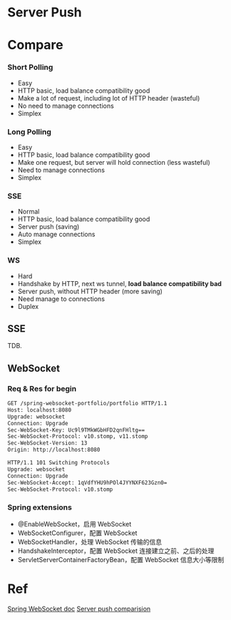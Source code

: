 # Server Push

# Compare 

### Short Polling

- Easy
- HTTP basic, load balance compatibility good
- Make a lot of request, including lot of HTTP header (wasteful)
- No need to manage connections
- Simplex

### Long Polling 

- Easy
- HTTP basic, load balance compatibility good
- Make one request, but server will hold connection (less wasteful)
- Need to manage connections
- Simplex

### SSE

- Normal
- HTTP basic, load balance compatibility good
- Server push (saving)
- Auto manage connections
- Simplex

### WS

- Hard
- Handshake by HTTP, next ws tunnel, **load balance compatibility bad**
- Server push, without HTTP header (more saving)
- Need manage to connections
- Duplex

## SSE 

TDB.

## WebSocket

### Req & Res for begin

```html
GET /spring-websocket-portfolio/portfolio HTTP/1.1
Host: localhost:8080
Upgrade: websocket
Connection: Upgrade
Sec-WebSocket-Key: Uc9l9TMkWGbHFD2qnFHltg==
Sec-WebSocket-Protocol: v10.stomp, v11.stomp
Sec-WebSocket-Version: 13
Origin: http://localhost:8080
```

```html
HTTP/1.1 101 Switching Protocols
Upgrade: websocket
Connection: Upgrade
Sec-WebSocket-Accept: 1qVdfYHU9hPOl4JYYNXF623Gzn0=
Sec-WebSocket-Protocol: v10.stomp
```

### Spring extensions

- @EnableWebSocket，启用 WebSocket
- WebSocketConfigurer，配置 WebSocket
- WebSocketHandler，处理 WebSocket 传输的信息
- HandshakeInterceptor，配置 WebSocket 连接建立之前、之后的处理
- ServletServerContainerFactoryBean，配置 WebSocket 信息大小等限制

# Ref

[Spring WebSocket doc](https://docs.spring.io/spring/docs/5.0.6.RELEASE/spring-framework-reference/web.html#websocket)
[Server push comparision](https://blog.stanko.io/do-you-really-need-websockets-343aed40aa9b)
